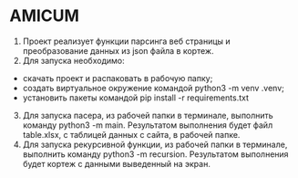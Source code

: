 # AMICUM
1. Проект реализует функции парсинга веб страницы и преобразование данных из json файла в кортеж.
2. Для запуска необходимо:
- скачать проект и распаковать в рабочую папку;
- cоздать  виртуальное окружение командой python3 -m venv .venv;
- установить пакеты командой pip install -r requirements.txt
3. Для запуска пасера, из рабочей папки в терминале, выполнить команду  python3 -m main. Результатом выполнения будет файл table.xlsx, с таблицей данных с сайта, в рабочей папке.
4. Для запуска рекурсивной функции, из рабочей папки в терминале, выполнить команду  python3 -m recursion. Результатом выполнения будет кортеж с данными выведенный на экран.